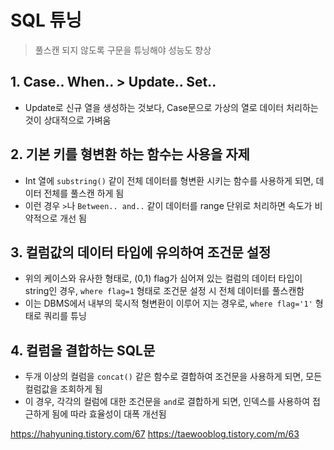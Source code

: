 # SQL 튜닝

> 풀스캔 되지 않도록 구문을 튜닝해야 성능도 향상

## 1. Case.. When.. > Update.. Set..

- Update로 신규 열을 생성하는 것보다, Case문으로 가상의 열로 데이터 처리하는 것이 상대적으로 가벼움

## 2. 기본 키를 형변환 하는 함수는 사용을 자제

- Int 열에 `substring()` 같이 전체 데이터를 형변환 시키는 함수를 사용하게 되면, 데이터 전체를 풀스캔 하게 됨
- 이런 경우 `>`나 `Between.. and..` 같이 데이터를 range 단위로 처리하면 속도가 비약적으로 개선 됨

## 3. 컬럼값의 데이터 타입에 유의하여 조건문 설정

- 위의 케이스와 유사한 형태로, (0,1) flag가 심어져 있는 컬럼의 데이터 타입이 string인 경우, `where flag=1` 형태로 조건문 설정 시 전체 데이터를 풀스캔함
- 이는 DBMS에서 내부의 묵시적 형변환이 이루어 지는 경우로, `where flag='1'` 형태로 쿼리를 튜닝

## 4. 컬럼을 결합하는 SQL문

- 두개 이상의 컬럼을 `concat()` 같은 함수로 결합하여 조건문을 사용하게 되면, 모든 컬럼값을 조회하게 됨
- 이 경우, 각각의 컬럼에 대한 조건문을 `and`로 결합하게 되면, 인덱스를 사용하여 접근하게 됨에 따라 효율성이 대폭 개선됨

https://hahyuning.tistory.com/67
https://taewooblog.tistory.com/m/63
